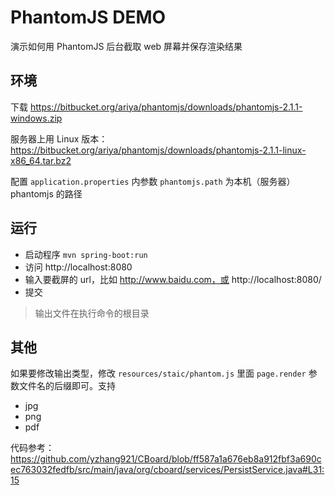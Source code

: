 # PhantomJS DEMO

演示如何用 PhantomJS 后台截取 web 屏幕并保存渲染结果

## 环境
下载 https://bitbucket.org/ariya/phantomjs/downloads/phantomjs-2.1.1-windows.zip

服务器上用 Linux 版本：https://bitbucket.org/ariya/phantomjs/downloads/phantomjs-2.1.1-linux-x86_64.tar.bz2

配置 `application.properties` 内参数 `phantomjs.path` 为本机（服务器）phantomjs 的路径

## 运行
- 启动程序 `mvn spring-boot:run`
- 访问 http://localhost:8080
- 输入要截屏的 url，比如 http://www.baidu.com，或 http://localhost:8080/
- 提交

> 输出文件在执行命令的根目录


## 其他

如果要修改输出类型，修改 `resources/staic/phantom.js` 里面 `page.render` 参数文件名的后缀即可。支持
- jpg
- png
- pdf

代码参考：https://github.com/yzhang921/CBoard/blob/ff587a1a676eb8a912fbf3a690cec763032fedfb/src/main/java/org/cboard/services/PersistService.java#L31:15

